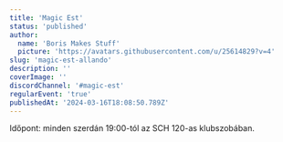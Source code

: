```yaml
---
title: 'Magic Est'
status: 'published'
author:
  name: 'Boris Makes Stuff'
  picture: 'https://avatars.githubusercontent.com/u/25614829?v=4'
slug: 'magic-est-allando'
description: ''
coverImage: ''
discordChannel: '#magic-est'
regularEvent: 'true'
publishedAt: '2024-03-16T18:08:50.789Z'
---
```


Időpont: minden szerdán 19:00-tól az SCH 120-as klubszobában.